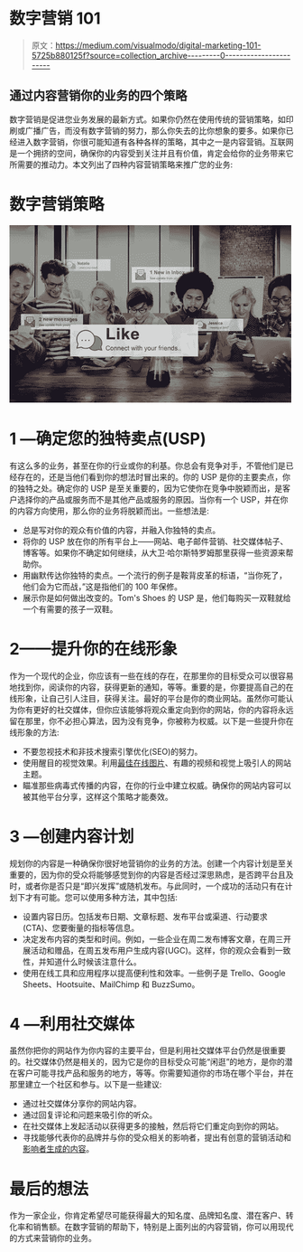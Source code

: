 # 数字营销 101

> 原文：<https://medium.com/visualmodo/digital-marketing-101-5725b880125f?source=collection_archive---------0----------------------->

## 通过内容营销你的业务的四个策略

数字营销是促进您业务发展的最新方式。如果你仍然在使用传统的营销策略，如印刷或广播广告，而没有数字营销的努力，那么你失去的比你想象的要多。如果你已经进入数字营销，你很可能知道有各种各样的策略，其中之一是内容营销。互联网是一个拥挤的空间，确保你的内容受到关注并且有价值，肯定会给你的业务带来它所需要的推动力。本文列出了四种内容营销策略来推广您的业务:

# 数字营销策略

![](img/52b78e484d588415b2937028a0a63774.png)

# 1 —确定您的独特卖点(USP)

有这么多的业务，甚至在你的行业或你的利基。你总会有竞争对手，不管他们是已经存在的，还是当他们看到你的想法时冒出来的。你的 USP 是你的主要卖点，你的独特之处。确定你的 USP 是至关重要的，因为它使你在竞争中脱颖而出，是客户选择你的产品或服务而不是其他产品或服务的原因。当你有一个 USP，并在你的内容方向使用，那么你的业务将脱颖而出。一些想法是:

*   总是写对你的观众有价值的内容，并融入你独特的卖点。
*   将你的 USP 放在你的所有平台上——网站、电子邮件营销、社交媒体帖子、博客等。如果你不确定如何继续，从大卫·哈尔斯特罗姆那里获得一些资源来帮助你。
*   用幽默传达你独特的卖点。一个流行的例子是鞍背皮革的标语，“当你死了，他们会为它而战，”这是指他们的 100 年保修。
*   展示你是如何做出改变的。Tom's Shoes 的 USP 是，他们每购买一双鞋就给一个有需要的孩子一双鞋。

# 2——提升你的在线形象

作为一个现代的企业，你应该有一些在线的存在，在那里你的目标受众可以很容易地找到你，阅读你的内容，获得更新的通知，等等。重要的是，你要提高自己的在线形象，让自己引人注目，获得关注。最好的平台是你的商业网站。虽然你可能认为你有更好的社交媒体，但你应该能够将观众重定向到你的网站，你的内容将永远留在那里，你不必担心算法，因为没有竞争，你被称为权威。以下是一些提升你在线形象的方法:

*   不要忽视技术和非技术搜索引擎优化(SEO)的努力。
*   使用醒目的视觉效果。利用[最佳在线图片](https://visualmodo.com/how-to-find-the-best-images-online/)、有趣的视频和视觉上吸引人的网站主题。
*   瞄准那些病毒式传播的内容，在你的行业中建立权威。确保你的网站内容可以被其他平台分享，这样这个策略才能奏效。

# 3 —创建内容计划

规划你的内容是一种确保你很好地营销你的业务的方法。创建一个内容计划是至关重要的，因为你的受众将能够感觉到你的内容是否经过深思熟虑，是否跨平台且及时，或者你是否只是“即兴发挥”或随机发布。与此同时，一个成功的活动只有在计划下才有可能。您可以使用多种方法，其中包括:

*   设置内容日历。包括发布日期、文章标题、发布平台或渠道、行动要求(CTA)、您要衡量的指标等信息。
*   决定发布内容的类型和时间。例如，一些企业在周二发布博客文章，在周三开展活动和赠品，在周五发布用户生成内容(UGC)。这样，你的观众会看到一致性，并知道什么时候该注意什么。
*   使用在线工具和应用程序以提高便利性和效率。一些例子是 Trello、Google Sheets、Hootsuite、MailChimp 和 BuzzSumo。

# 4 —利用社交媒体

虽然你把你的网站作为你内容的主要平台，但是利用社交媒体平台仍然是很重要的。社交媒体仍然是相关的，因为它是你的目标受众可能“闲逛”的地方，是你的潜在客户可能寻找产品和服务的地方，等等。你需要知道你的市场在哪个平台，并在那里建立一个社区和参与。以下是一些建议:

*   通过社交媒体分享你的网站内容。
*   通过回复评论和问题来吸引你的听众。
*   在社交媒体上发起活动以获得更多的接触，然后将它们重定向到你的网站。
*   寻找能够代表你的品牌并与你的受众相关的影响者，提出有创意的营销活动和[影响者生成的内容](https://www.forbes.com/sites/forbestechcouncil/2019/01/23/is-influencer-generated-content-the-new-user-generated-content/#17fc385e5257)。

# 最后的想法

作为一家企业，你肯定希望尽可能获得最大的知名度、品牌知名度、潜在客户、转化率和销售额。在数字营销的帮助下，特别是上面列出的内容营销，你可以用现代的方式来营销你的业务。